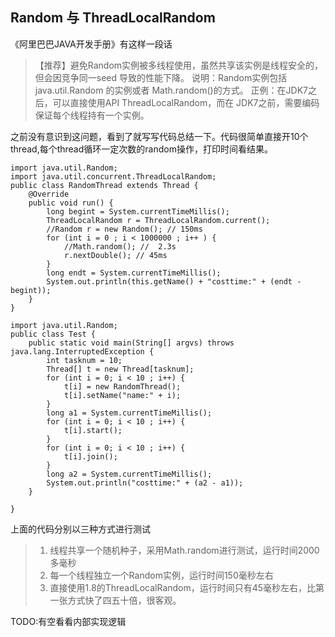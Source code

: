 ## Random 与 ThreadLocalRandom
《阿里巴巴JAVA开发手册》有这样一段话
>【推荐】避免Random实例被多线程使用，虽然共享该实例是线程安全的，但会因竞争同一seed 导致的性能下降。 说明：Random实例包括java.util.Random 的实例或者 Math.random()的方式。 正例：在JDK7之后，可以直接使用API ThreadLocalRandom，而在 JDK7之前，需要编码保证每个线程持有一个实例。

之前没有意识到这问题，看到了就写写代码总结一下。代码很简单直接开10个thread,每个thread循环一定次数的random操作，打印时间看结果。

```
import java.util.Random;
import java.util.concurrent.ThreadLocalRandom;
public class RandomThread extends Thread {
	@Override
	public void run() {
		long begint = System.currentTimeMillis();
		ThreadLocalRandom r = ThreadLocalRandom.current();
		//Random r = new Random(); // 150ms
		for (int i = 0 ; i < 1000000 ; i++ ) {
			//Math.random(); //  2.3s
			r.nextDouble(); // 45ms
		}
		long endt = System.currentTimeMillis();
		System.out.println(this.getName() + "costtime:" + (endt - begint));
	}
}

import java.util.Random;
public class Test {
	public static void main(String[] argvs) throws java.lang.InterruptedException {
		int tasknum = 10;
		Thread[] t = new Thread[tasknum];
		for (int i = 0; i < 10 ; i++) {
			t[i] = new RandomThread();
			t[i].setName("name:" + i);
		}
		long a1 = System.currentTimeMillis();
		for (int i = 0; i < 10 ; i++) {
			t[i].start();
		}
		for (int i = 0; i < 10 ; i++) {
			t[i].join();
		}
		long a2 = System.currentTimeMillis();
		System.out.println("costtime:" + (a2 - a1));
	}

}
```

上面的代码分别以三种方式进行测试
>1. 线程共享一个随机种子，采用Math.random进行测试，运行时间2000多毫秒
>2. 每一个线程独立一个Random实例，运行时间150毫秒左右
>3. 直接使用1.8的ThreadLocalRandom，运行时间只有45毫秒左右，比第一张方式快了四五十倍，很客观。

TODO:有空看看内部实现逻辑